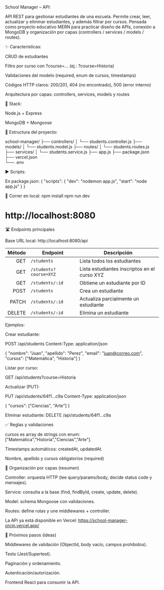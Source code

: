 School Manager – API:

API REST para gestionar estudiantes de una escuela. Permite crear, leer, actualizar y eliminar estudiantes, y además filtrar por cursos. Pensada como proyecto educativo MERN para practicar diseño de APIs, conexión a MongoDB y organización por capas (controllers / services / models / routes).

✨ Características:

CRUD de estudiantes

Filtro por curso con ?course=… (ej.: ?course=Historia)

Validaciones del modelo (required, enum de cursos, timestamps)

Códigos HTTP claros: 200/201, 404 (no encontrado), 500 (error interno)

Arquitectura por capas: controllers, services, models y routes

🧱 Stack:

Node.js + Express

MongoDB + Mongoose

📁 Estructura del proyecto:

school-manager/
├── controllers/
│   └── students.controller.js
├── models/
│   └── students.model.js
├── routes/
│   └── students.routes.js
├── services/
│   └── students.service.js
├── app.js
├── package.json
├── vercel.json           
└── .env        

▶️ Scripts:

En package.json:
{
  "scripts": {
    "dev": "nodemon app.js",
    "start": "node app.js"
  }
}

🚀 Correr en local:
npm install
npm run dev
# http://localhost:8080

🛣️ Endpoints principales

Base URL local: http://localhost:8080/api

| Método | Endpoint               | Descripción                                  |
| -----: | ---------------------- | -------------------------------------------- |
|    GET | `/students`            | Lista todos los estudiantes                  |
|    GET | `/students?course=XYZ` | Lista estudiantes inscriptos en el curso XYZ |
|    GET | `/students/:id`        | Obtiene un estudiante por ID                 |
|   POST | `/students`            | Crea un estudiante                           |
|  PATCH | `/students/:id`        | Actualiza parcialmente un estudiante         |
| DELETE | `/students/:id`        | Elimina un estudiante                        |

Ejemplos:

Crear estudiante:

POST /api/students
Content-Type: application/json

{
  "nombre": "Juan",
  "apellido": "Perez",
  "email": "juan@correo.com",
  "cursos": ["Matemática", "Historia"]
}

Listar por curso:

GET /api/students?course=Historia

Actualizar (PUT):

PUT /api/students/64f1...c9a
Content-Type: application/json

{
  "cursos": ["Ciencias", "Arte"]
}

Eliminar estudiante:
DELETE /api/students/64f1...c9a

✅ Reglas y validaciones

cursos es array de strings con enum: ["Matemática","Historia","Ciencias","Arte"].

Timestamps automáticos: createdAt, updatedAt.

Nombre, apellido y cursos obligatorios (required)

🧩 Organización por capas (resumen)

Controller: orquesta HTTP (lee query/params/body, decide status code y mensajes).

Service: consulta a la base (find, findById, create, update, delete).

Model: schema Mongoose con validaciones.

Routes: define rutas y une middlewares + controller.

La APi ya está disponible en Vercel: https://school-manager-orcin.vercel.app/

🔮 Próximos pasos (ideas)

Middlewares de validación (ObjectId, body vacío, campos prohibidos).

Tests (Jest/Supertest).

Paginación y ordenamiento.

Autenticación/autorización.

Frontend React para consumir la API.


